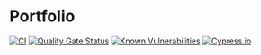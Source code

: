 # Portfolio

[![CI](https://github.com/ArnaudFlaesch/arnaudflaesch.github.io/actions/workflows/ci.yml/badge.svg)](https://github.com/ArnaudFlaesch/arnaudflaesch.github.io/actions)
[![Quality Gate Status](https://sonarcloud.io/api/project_badges/measure?project=ArnaudFlaesch_arnaudflaesch.github.io&metric=alert_status)](https://sonarcloud.io/summary/new_code?id=ArnaudFlaesch_arnaudflaesch.github.io)
[![Known Vulnerabilities](https://snyk.io/test/github/ArnaudFlaesch/arnaudflaesch.github.io/badge.svg)](https://snyk.io/test/github/ArnaudFlaesch/arnaudflaesch.github.io)
[![Cypress.io](https://img.shields.io/badge/tested%20with-Cypress-04C38E.svg)](https://www.cypress.io/)
